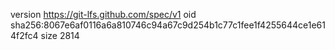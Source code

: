 version https://git-lfs.github.com/spec/v1
oid sha256:8067e6af0116a6a810746c94a67c9d254b1c77c1fee1f4255644ce1e614f2fc4
size 2814
